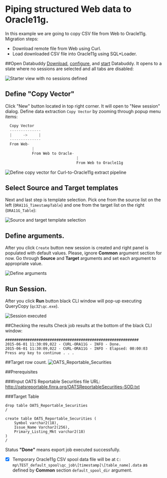 # Piping structured Web data to Oracle11g.
In this example we are going to copy CSV file from Web to Oracle11g.
Migration steps:
- Download remote file from Web using Curl.
- Load downloaded CSV file into Oracle11g using SQL*Loader.

##Open Databuddy
[Download](https://github.com/data-buddy/DataBuddy/releases/tag/v0.3.5), [configure](https://github.com/data-buddy/DataBuddy/blob/master/Docs/Configure_Databuddy0.3.3.md#configuration-for-mongdb), and [start](https://github.com/data-buddy/DataBuddy/blob/master/Docs/How_to_start_Databuddy.md) Databuddy. 
It opens to a state where no sessions are selected and all tabs are disabled:

![Starter view with no sessions defined](https://raw.githubusercontent.com/data-buddy/DataBuddy/master/screenshots/open_databuddy_no_sessions.png "Starter view with no sessions defined")

## Define "Copy Vector"
Click "New" button located in top right corner. It will open to "New session" dialog. 
Define data extraction `Copy Vector` by zooming through popup menu items:
```python
  Copy Vector
  --------------
  |     ->     |
  --------------
  From Web-
			|
			From Web to Oracle-
								|
								From Web to Oracle11g
```  

![Define copy vector for Curl-to-Oracle11g extract pipeline](https://raw.githubusercontent.com/data-buddy/DataBuddy/master/screenshots/CURL/Define_copy_vector_for_Web-to-Oracle11G_copy_pipeline.png "Define copy vector for Curl-to-Oracle11g copy pipeline.")

## Select Source and Target templates
Next and last step is template selection. Pick one from the source list on the left (`ORA11G_TimestampTable`) and one from the target list on the right (`ORA11G_Table`):

![Source and target template selection](https://raw.githubusercontent.com/data-buddy/DataBuddy/master/screenshots/CURL/Copy_from_Curl_to_Oracle11G_Templates.png "Source and target template selection.")

## Define arguments.
After you click `Create` button new session is created and right panel is populated with default values.
Please, ignore __Common__ argument section for now. Go through __Source__ and __Target__ arguments and set each argument to appropriate value. 

![Define arguments](https://raw.githubusercontent.com/data-buddy/DataBuddy/master/screenshots/CURL/Curl_toOracle11G_Define_Arguments.png  "Define arguments.")

## Run Session.
After you click __Run__ button black CLI window will pop-up executing QueryCopy (`qc32\qc.exe`).

![Session executed](https://raw.githubusercontent.com/data-buddy/DataBuddy/master/screenshots/CURL/Curl_To_Oracle11G_Copy_CLI_Window.png "Session executed.")


##Checking the results
Check job results at the bottom of the black CLI window:
```
############################################################
2015-06-01 11:30:09,022 - CURL-ORA11G - INFO - Done.
2015-06-01 11:30:09,022 - CURL-ORA11G - INFO - Elapsed: 00:00:03
Press any key to continue . . .
```
##Target row count.
![OATS_Reportable_Securities](https://raw.githubusercontent.com/data-buddy/DataBuddy/master/screenshots/CURL/Curl_to_Oracle_OATS_Load_rowcount.png "Session executed.")


##Prerequisites

###Input
OATS Reportable Securities file URL: http://oatsreportable.finra.org/OATSReportableSecurities-SOD.txt


###Target Table
```
drop table OATS_Reportable_Securities
/

create table OATS_Reportable_Securities (
	Symbol varchar2(18), 
	Issue_Name Varchar2(256),
	Primary_Listing_Mkt varchar2(18) 
)
/

```


Status __"Done"__ means export job executed successfully. 
- [x] Temporary Oracle11g CSV spool data file will be at `C:	mp\TEST_default_spool\qc_job\[timestamp]\[table_name].data` as defined by __Common__ section `default_spool_dir` argument.

	